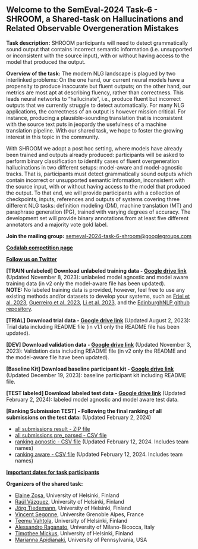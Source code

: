 ## Welcome to the SemEval-2024 Task-6 - SHROOM, a Shared-task on Hallucinations and Related Observable Overgeneration Mistakes

**Task description:** SHROOM participants will need to detect grammatically sound output that contains incorrect semantic information (i.e. unsupported or inconsistent with the source input), with or without having access to the model that produced the output.

**Overview of the task:** The modern NLG landscape is plagued by two interlinked problems:
On the one hand, our current neural models have a propensity to produce inaccurate but fluent outputs; on the other hand, our metrics are most apt at describing fluency, rather than correctness. This leads neural networks to “hallucinate”, i.e., produce fluent but incorrect outputs that we currently struggle to detect automatically. For many NLG applications, the correctness of an output is however mission critical. For instance, producing a plausible-sounding translation that is inconsistent with the source text puts in jeopardy the usefulness of a machine translation pipeline. With our shared task, we hope to foster the growing interest in this topic in the community.     

With SHROOM we adopt a post hoc setting, where models have already been trained and outputs already produced: participants will be asked to perform binary classification to identify cases of fluent overgeneration hallucinations in two different setups: model-aware and model-agnostic tracks. That is, participants must detect grammatically sound outputs which contain incorrect or unsupported semantic information, inconsistent with the source input, with or without having access to the model that produced the output. To that end, we will provide participants with a collection of checkpoints, inputs, references and outputs of systems covering three different NLG tasks: definition modeling (DM), machine translation (MT) and paraphrase generation (PG), trained with varying degrees of accuracy. The development set will provide binary annotations from at least five different annotators and a majority vote gold label.    


**Join the mailing group:** [semeval-2024-task-6-shroom@googlegroups.com](https://groups.google.com/u/1/g/semeval-2024-task-6-shroom)

**[Codalab competition page](https://codalab.lisn.upsaclay.fr/competitions/15726)** 

**[Follow us on Twitter](https://twitter.com/shroom2024)**

**[TRAIN unlabeled] Download unlabeled training data - [Google drive link](https://drive.google.com/file/d/1wlGZL8Sdqu7xZngcUSrDqp3DCSkYWoaE/view?usp=sharing)** (Updated November 8, 2023): unlabeled model agnostic and model aware training data (in v2 only the model-aware file has been updated).    
**NOTE:** No labeled training data is provided, however, feel free to use any existing methods and/or datasets to develop your systems, such as [Friel et al. 2023](https://arxiv.org/pdf/2310.18344.pdf), [Guerreiro et al. 2023](https://aclanthology.org/2023.eacl-main.75.pdf), [Li et al. 2023](https://github.com/RUCAIBox/HaluEval), and the [EdinburghNLP github repository](https://github.com/EdinburghNLP/awesome-hallucination-detection).

**[TRIAL] Download trial data - [Google drive link](https://drive.google.com/file/d/12DquaVHbnAAlNzLhiQZOG5Fw1h4JyNIm/view?usp=sharing)** (Updated August 2, 2023): Trial data including README file (in v1.1 only the README file has been updated). 

**[DEV] Download validation data - [Google drive link](https://drive.google.com/file/d/1gwanWbGl5s6VEDw2ZoRqx5M6WBmvWcGy/view?usp=sharing)** (Updated November 3, 2023): Validation data including README file (in v2 only the README and the model-aware file have been updated). 

**[Baseline Kit] Download baseline participant kit - [Google drive link](https://drive.google.com/file/d/1Iv2jKa5XrNfQjzpFnc1WyNtN7AO59W99/view?usp=sharing)** (Updated December 19, 2023): baseline participant kit including README file. 

**[TEST labeled] Download labeled test data - [Google drive link](https://drive.google.com/file/d/15NLbjDouwRaWt79oYCgXhjzQqilel8i9/view?usp=sharing)** (Updated February 2, 2024): labeled model agnostic and model aware test data.

**[Ranking Submission TEST] - Following the final ranking of all submissions on the test data:**  (Updated February 2, 2024)    

- [all submissions result - ZIP file](https://drive.google.com/file/d/1khfXSZa2-B1dv5YxLpvhq1Og1BIsFWVW/view?usp=sharing)
- [all submissions pre_parsed - CSV file](https://drive.google.com/file/d/1c8hnsTj24GcgFcIJ6M3CXHptz01I-2_6/view?usp=sharing)
- [ranking agnostic - CSV file](https://drive.google.com/file/d/1-4zF8iEWX_GdRxKSfGC0CfAszOhZfv4w/view?usp=sharing) (Updated February 12, 2024. Includes team names)
- [ranking aware - CSV file](https://drive.google.com/file/d/1InbPoXgozM8pijD0hgmmD850WvuHlfRW/view?usp=sharing) (Updated February 12, 2024. Includes team names)

[**Important dates for task participants**](https://semeval.github.io/SemEval2024/)

**Organizers of the shared task:**

- [Elaine Zosa](https://ezosa.github.io/), 
University of Helsinki, Finland
- [Raúl Vázquez](https://jrvc.github.io/), 
University of Helsinki, Finland
- [Jörg Tiedemann](https://blogs.helsinki.fi/tiedeman/), 
University of Helsinki, Finland
- [Vincent Segonne](), 
Universite Grenoble Alpes, France
- [Teemu Vahtola](), 
University of Helsinki, Finland
- [Alessandro Raganato](https://raganato.github.io/), 
University of Milano-Bicocca, Italy
- [Timothee Mickus](https://timotheemickus.github.io/), 
University of Helsinki, Finland
- [Marianna Apidianaki](https://mariannaapi.github.io/), 
University of Pennsylvania, USA

